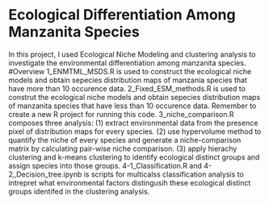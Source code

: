 # Ecological Differentiation Among Manzanita Species
In this project, I used Ecological Niche Modeling and clustering analysis to investigate the environmental differentiation among manzanita species.
#Overview
1_ENMTML_MSDS.R is used to construct the ecological niche models and obtain sepecies distribution maps of manzania species that have more than 10 occurence data. 
2_Fixed_ESM_methods.R is used to construt the ecological niche models and obtain sepecies distribution maps of manzanita species that have less than 10 occurence data. Remember to create a new R project for running this code.
3_niche_comparison.R composes three analysis: (1) extract environmental data from the presence pixel of distribution maps for every species. (2) use hypervolume method to quantify the niche of every species and generate a niche-comparison matrix by calculating pair-wise niche comparison. (3) apply hierachy clustering and k-means clustering to identify ecological distinct groups and assign species into those groups.
4-1_Classification.R and 4-2_Decision_tree.ipynb is scripts for multicalss classification analysis to intrepret what environmental factors distingusih these ecological distinct groups identifed in the clustering analysis.
